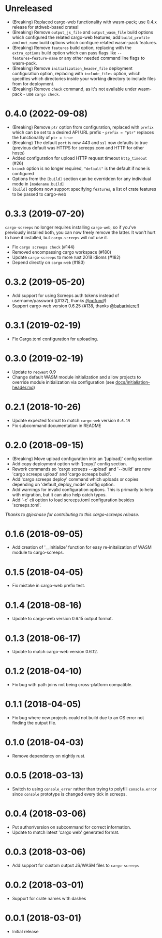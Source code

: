 Unreleased
==================

- (Breaking) Replaced cargo-web functionality with wasm-pack; use 0.4.x release for stdweb-based
  crates!
- (Breaking) Remove `output_js_file` and `output_wasm_file` build options which configured the
  related cargo-web features; add `build_profile` and `out_name` build options which configure
  related wasm-pack features.
- (Breaking) Remove `features` build option, replacing with the `extra_options` build option
  which can pass flags like `--features=feature-name` or any other needed command line flags to
  wasm-pack.
- (Breaking) Remove `initialization_header_file` deployment configuration option, replacing with
  `include_files` option, which specifies which directories inside your working directory to
  include files from for deployment.
- (Breaking) Remove `check` command, as it's not available under wasm-pack - use `cargo check`.

0.4.0 (2022-09-08)
==================

- (Breaking) Remove `ptr` option from configuration, replaced with `prefix` which can be set to
  a desired API URL prefix - `prefix = "ptr"` replaces the functionality of `ptr = true`
- (Breaking) The default `port` is now 443 and `ssl` now defaults to true (previous default was
  HTTPS for screeps.com and HTTP for other hosts)
- Added configuration for upload HTTP request timeout `http_timeout` (#26)
- `branch` option is no longer required, `"default"` is the default if none is configured
- Options from the `[build]` section can be overridden for any individual mode in `[modename.build]`
- `[build]` options now support specifying `features`, a list of crate features to be passed to
  cargo-web

0.3.3 (2019-07-20)
==================

`cargo-screeps` no longer requires installing `cargo-web`, so if you've
previously installed both, you can now freely remove the latter. It won't hurt
to have it installed, but `cargo-screeps` will not use it.

- Fix `cargo screeps check` (#144)
- Removed encompassing cargo workspace (#180)
- Update `cargo-screeps` to more rust 2018 idioms (#182)
- Depend directly on `cargo-web` (#183)

0.3.2 (2019-05-20)
==================

- Add support for using Screeps auth tokens instead of username/password ((#137), thanks [@npfund]!)
- Support cargo-web version 0.6.25 (#138, thanks [@babariviere]!)

0.3.1 (2019-02-19)
==================

- Fix Cargo.toml configuration for uploading.

0.3.0 (2019-02-19)
==================

- Update to `reqwest` 0.9
- Change default WASM module initialization and allow projects to override
  module initialization via configuration (see
  [docs/initialiation-header.md](https://github.com/rustyscreeps/cargo-screeps/blob/master/docs/initialization-header.md))

0.2.1 (2018-10-26)
==================

- Update expected format to match `cargo-web` version `0.6.19`
- Fix subcommand documentation in README

0.2.0 (2018-09-15)
==================

- (Breaking) Move upload configuration into an '[upload]' config section
- Add copy deployment option with '[copy]' config section.
- Rework commands so 'cargo screeps --upload' and '--build' are now
  'cargo screeps upload' and 'cargo screeps build'.
- Add 'cargo screeps deploy' command which uploads or copies  depending on
  'default_deploy_mode' config option.
- Add warnings for invalid configuration options. This is primarily  to help
  with migration, but it can also help catch typos.
- Add '-c' cli option to load screeps.toml configuration besides 'screeps.toml'.

_Thanks to @jechase for contributing to this cargo-screeps release._

0.1.6 (2018-09-05)
==================

- Add creation of '__initialize' function for easy re-initalization of WASM
  module to cargo-screeps.

0.1.5 (2018-04-05)
==================

- Fix mistake in cargo-web prefix test.

0.1.4 (2018-08-16)
==================

- Update to cargo-web version 0.6.15 output format.

0.1.3 (2018-06-17)
==================

- Update to match cargo-web version 0.6.12.

0.1.2 (2018-04-10)
==================

- Fix bug with path joins not being cross-platform compatible.

0.1.1 (2018-04-05)
==================

- Fix bug where new projects could not build due to an OS error not finding the
  output file.

0.1.0 (2018-04-03)
==================

- Remove dependency on nightly rust.

0.0.5 (2018-03-13)
==================

- Switch to using `console_error` rather than trying to polyfill `console.error`
  since `console` prototype is changed every tick in screeps.


0.0.4 (2018-03-06)
==================

- Put author/version on subcommand for correct information.
- Update to match latest 'cargo web' generated format.

0.0.3 (2018-03-06)
==================

- Add support for custom output JS/WASM files to `cargo-screeps`

0.0.2 (2018-03-01)
==================

- Support for crate names with dashes

0.0.1 (2018-03-01)
==================

- Initial release

[@babariviere]: https://github.com/babariviere
[@npfund]: https://github.com/npfund
